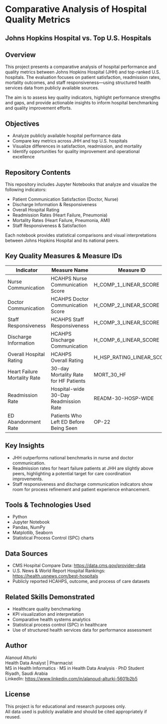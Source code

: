 # Comparative Analysis of Hospital Quality Metrics  
## Johns Hopkins Hospital vs. Top U.S. Hospitals

## Overview

This project presents a comparative analysis of hospital performance and quality metrics between Johns Hopkins Hospital (JHH) and top-ranked U.S. hospitals. The evaluation focuses on patient satisfaction, readmission rates, mortality outcomes, and staff responsiveness—using structured health services data from publicly available sources.

The aim is to assess key quality indicators, highlight performance strengths and gaps, and provide actionable insights to inform hospital benchmarking and quality improvement efforts.

## Objectives

- Analyze publicly available hospital performance data  
- Compare key metrics across JHH and top U.S. hospitals  
- Visualize differences in satisfaction, readmission, and mortality  
- Identify opportunities for quality improvement and operational excellence

## Repository Contents

This repository includes Jupyter Notebooks that analyze and visualize the following indicators:

- Patient Communication Satisfaction (Doctor, Nurse)  
- Discharge Information & Responsiveness  
- Overall Hospital Rating  
- Readmission Rates (Heart Failure, Pneumonia)  
- Mortality Rates (Heart Failure, Pneumonia, AMI)  
- Staff Responsiveness & Satisfaction  

Each notebook provides statistical comparisons and visual interpretations between Johns Hopkins Hospital and its national peers.

## Key Quality Measures & Measure IDs

| Indicator                    | Measure Name                                     | Measure ID                |
|------------------------------|--------------------------------------------------|---------------------------|
| Nurse Communication          | HCAHPS Nurse Communication Score                 | H_COMP_1_LINEAR_SCORE     |
| Doctor Communication         | HCAHPS Doctor Communication Score                | H_COMP_2_LINEAR_SCORE     |
| Staff Responsiveness         | HCAHPS Staff Responsiveness                      | H_COMP_3_LINEAR_SCORE     |
| Discharge Information        | HCAHPS Discharge Communication                   | H_COMP_6_LINEAR_SCORE     |
| Overall Hospital Rating      | HCAHPS Overall Rating                            | H_HSP_RATING_LINEAR_SCORE |
| Heart Failure Mortality Rate | 30-day Mortality Rate for HF Patients            | MORT_30_HF                |
| Readmission Rate             | Hospital-wide 30-Day Readmission Rate            | READM-30-HOSP-WIDE        |
| ED Abandonment Rate          | Patients Who Left ED Before Being Seen           | OP-22                     |

## Key Insights

- JHH outperforms national benchmarks in nurse and doctor communication.
- Readmission rates for heart failure patients at JHH are slightly above peers, highlighting a potential target for care coordination improvements.
- Staff responsiveness and discharge communication indicators show room for process refinement and patient experience enhancement.

## Tools & Technologies Used

- Python  
- Jupyter Notebook  
- Pandas, NumPy  
- Matplotlib, Seaborn  
- Statistical Process Control (SPC) charts

## Data Sources

- CMS Hospital Compare Data: https://data.cms.gov/provider-data  
- U.S. News & World Report Hospital Rankings: https://health.usnews.com/best-hospitals  
- Publicly reported HCAHPS, outcome, and process of care datasets

## Related Skills Demonstrated

- Healthcare quality benchmarking  
- KPI visualization and interpretation  
- Comparative health systems analytics  
- Statistical process control (SPC) in healthcare  
- Use of structured health services data for performance assessment  

## Author

Alanoud Alturki  
Health Data Analyst | Pharmacist  
MS in Health Informatics · MS in Health Data Analysis · PhD Student  
Riyadh, Saudi Arabia  
LinkedIn: https://www.linkedin.com/in/alanoud-alturki-5601b2b5

## License

This project is for educational and research purposes only.  
All data used is publicly available and should be cited appropriately if reused.

